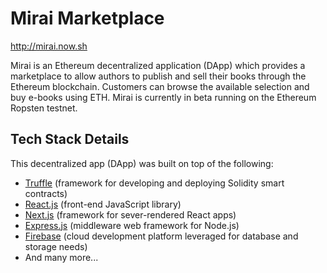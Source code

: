 # Mirai Marketplace

http://mirai.now.sh

Mirai is an Ethereum decentralized application (DApp) which provides a marketplace to allow authors to publish and sell their books through the Ethereum blockchain. Customers can browse the available selection and buy e-books using ETH. Mirai is currently in beta running on the Ethereum Ropsten testnet.

## Tech Stack Details

This decentralized app (DApp) was built on top of the following:

- [Truffle](https://truffleframework.com/truffle) (framework for developing and deploying Solidity smart contracts)
- [React.js](https://reactjs.org/) (front-end JavaScript library)
- [Next.js](https://nextjs.org/) (framework for sever-rendered  React apps)
- [Express.js](https://expressjs.com) (middleware web framework for Node.js)
- [Firebase](https://firebase.google.com/) (cloud development platform leveraged for database and storage needs)
- And many more...
